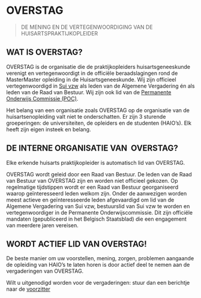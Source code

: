# OVERSTAG

> DE MENING EN DE VERTEGENWOORDIGING VAN DE HUISARTSPRAKTIJKOPLEIDER

## WAT IS OVERSTAG?

OVERSTAG is de organisatie die de praktijkopleiders huisartsgeneeskunde verenigt en vertegenwoordigt in de officiële beraadslagingen rond de MasterMaster opleiding in de Huisartsgeneeskunde. Wij zijn officieel vertegenwoordigd in [Sui vzw](https://www.icho-info.be/application/content/content/page/56) als leden van de Algemene Vergadering én als leden van de Raad van Bestuur. Wij zijn ook lid van de [Permanente Onderwijs Commissie (POC)](https://www.icho-info.be/application/content/content/page/57).

Het belang van een organisatie zoals OVERSTAG op de organisatie van de huisartsenopleiding valt niet te onderschatten. Er zijn 3 sturende groeperingen: de universiteiten, de opleiders en de studenten (HAIO’s). Elk heeft zijn eigen insteek en belang. 

## DE INTERNE ORGANISATIE VAN  OVERSTAG?

Elke erkende huisarts praktijkopleider is automatisch lid van OVERSTAG.

OVERSTAG wordt geleid door een Raad van Bestuur. De leden van de Raad van Bestuur van OVERSTAG zijn en worden niet officieel gekozen. Op regelmatige tijdstippen wordt er een Raad van Bestuur georganiseerd waarop geïnteresseerd leden welkom zijn. Onder de aanwezigen worden meest actieve en geïnteresseerde leden afgevaardigd om lid van de Algemene Vergadering van Sui vzw, bestuurslid van Sui vzw te worden en vertegenwoordiger in de Permanente Onderwijscommissie. Dit zijn officiële mandaten (gepubliceerd in het Belgisch Staatsblad) die een engagement van meerdere jaren vereisen.

## WORDT ACTIEF LID VAN OVERSTAG!

De beste manier om uw voorstellen, mening, zorgen, problemen aangaande de opleiding van HAIO’s te laten horen is door actief deel te nemen aan de vergaderingen van OVERSTAG.

Wilt u uitgenodigd worden voor de vergaderingen: stuur dan een berichtje naar de [voorzitter](mailto:voorzitter@overstag.be)

